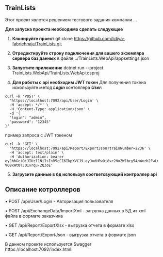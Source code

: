 ## TrainLists
Этот проект явлется решением тестового задания компании ...

**Для запуска проекта необходимо сделать следующее**

1. **Клонируйте проект**
git clone https://github.com/lidiya-fabrichnaja/TrainLists.git
  
2. **Отредактируйте строку подключения для вашего экземляра сервера баз данных**
в файле ../TrainLists.WebApi/appsettings.json

3. **Запустите приложение**
dotnet run --project TrainLists.WebApi/TrainLists.WebApi.csproj

4. **Для работы с api необходим JWT токен**
Для получения токена искользуйте метод ***Login*** контоллера ***User***:
```
curl -k 'POST' \
  'https://localhost:7092/api/User/Login' \
  -H 'accept: */*' \
  -H 'Content-Type: application/json' \
  -d '{   
  "login": "admin",
  "password": "12345"
}'
```   
пример запроса с JWT токеном
```   
curl -k 'GET' \
  'https://localhost:7092/api/Report/ExportJson?trainNumber=2236' \
  -H 'accept: text/plain' \
  -H 'Authorization: bearer eyJhbGciOiJIUzI1NiIsInR5cCI6IkpXVCJ9.eyJodHRwOi8vc2NoZW1hcy54bWxzb2FwLm9yZy93cy8yMDA1LzA1L2lkZW50aXR5L2NsYWltcy9uYW1lIjoiYWRtaW4iLCJleHAiOjE2ODAyOTQyODcsImlzcyI6IkxfRmFicmljaG5heWEiLCJhdWQiOiJXZWJBcGkifQ.AI0P1ZTsg0ADVe3mX4AFy-V08xHtOTJO1vrqu-2Q3oE'   
```

5. **Загрузите данные в бд используя соответсвующий контроллер api**

## Описание котроллеров
•	POST /api/User/Login - Авторизация пользователя

•	POST /api/ExchangeData/ImportXml - загрузка данных в БД из xml файла в формате заказчика

•	GET  /api/Report/ExportXlsx - выгрузка отчета в формате xlsx

•	GET  /api/Report/ExportJson - выгрузка отчета в формате json


В данном проекте используется Swagger https://localhost:7092/index.html.
